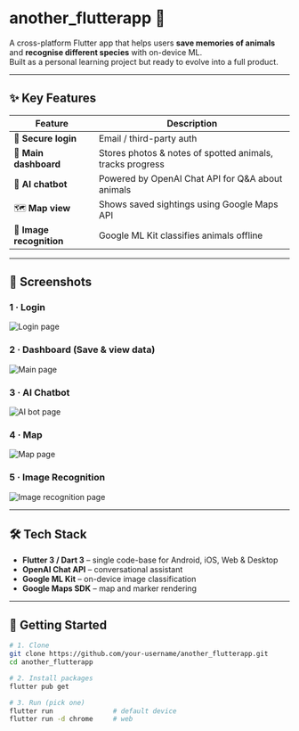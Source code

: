 # another_flutterapp 🐾

A cross-platform Flutter app that helps users **save memories of animals** and **recognise different species** with on-device ML.  
Built as a personal learning project but ready to evolve into a full product.

---

## ✨ Key Features

| Feature | Description |
|---------|-------------|
| 🔐 **Secure login** | Email / third-party auth  |
| 💾 **Main dashboard** | Stores photos & notes of spotted animals, tracks progress |
| 🤖 **AI chatbot** | Powered by OpenAI Chat API for Q&A about animals |
| 🗺️ **Map view** | Shows saved sightings using Google Maps API |
| 📸 **Image recognition** | Google ML Kit classifies animals offline |

---

## 📸 Screenshots

### 1 · Login
![Login page](assets/login_page.png)

### 2 · Dashboard (Save & view data)
![Main page](assets/main_page.png)

### 3 · AI Chatbot
![AI bot page](assets/Ai_chatbot.png)

### 4 · Map
![Map page](assets/map_page.png)

### 5 · Image Recognition
![Image recognition page](assets/image_recgonition.png)

---

## 🛠️ Tech Stack

- **Flutter 3 / Dart 3** – single code-base for Android, iOS, Web & Desktop  
- **OpenAI Chat API** – conversational assistant  
- **Google ML Kit** – on-device image classification  
- **Google Maps SDK** – map and marker rendering  

---

## 🚀 Getting Started

```bash
# 1. Clone
git clone https://github.com/your-username/another_flutterapp.git
cd another_flutterapp

# 2. Install packages
flutter pub get

# 3. Run (pick one)
flutter run               # default device
flutter run -d chrome     # web
